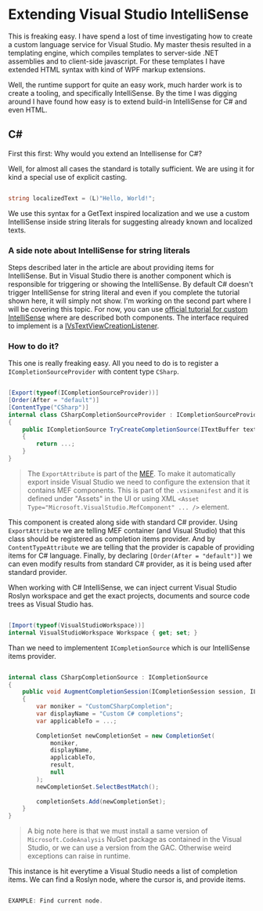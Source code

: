 # Extending Visual Studio IntelliSense

This is freaking easy. I have spend a lost of time investigating how to create a custom language service for Visual Studio. My master thesis resulted in a templating engine, which compiles templates to server-side .NET assemblies and to client-side javascript. For these templates I have extended HTML syntax with kind of WPF markup extensions. 

Well, the runtime support for quite an easy work, much harder work is to create a tooling, and specifically IntelliSense. By the time I was digging around I have found how easy is to extend build-in IntelliSense for C# and even HTML.

## C&#35;

First this first: Why would you extend an Intellisense for C#?

Well, for almost all cases the standard is totally sufficient. We are using it for kind a special use of explicit casting.

```C#

string localizedText = (L)"Hello, World!";

```

We use this syntax for a GetText inspired localization and we use a custom IntelliSense inside string literals for suggesting already known and localized texts.

### A side note about IntelliSense for string literals

Steps described later in the article are about providing items for IntelliSense. But in Visual Studio there is another component which is responsible for triggering or showing the IntelliSense. By default C# doesn't trigger IntelliSense for string literal and even if you complete the tutorial shown here, it will simply not show. I'm working on the second part where I will be covering this topic. For now, you can use [official tutorial for custom IntelliSense](https://msdn.microsoft.com/en-us/library/ee372314.aspx) where are described both components. The interface required to implement is a [IVsTextViewCreationListener](https://msdn.microsoft.com/en-us/library/microsoft.visualstudio.editor.ivstextviewcreationlistener.aspx).

### How to do it?

This one is really freaking easy. All you need to do is to register a `ICompletionSourceProvider` with content type `CSharp`.

```C#

[Export(typeof(ICompletionSourceProvider))]
[Order(After = "default")]
[ContentType("CSharp")]
internal class CSharpCompletionSourceProvider : ICompletionSourceProvider
{
    public ICompletionSource TryCreateCompletionSource(ITextBuffer textBuffer)
    {
        return ...;
    }
}

```

> The `ExportAttribute` is part of the [MEF](https://msdn.microsoft.com/en-us/library/dd460648(v=vs.110).aspx). To make it automatically export inside Visual Studio we need to configure the extension that it contains MEF components. This is part of the `.vsixmanifest` and it is defined under "Assets" in the UI or using XML `<Asset Type="Microsoft.VisualStudio.MefComponent" ... />` element.

This component is created along side with standard C# provider. 
Using `ExportAttribute` we are telling MEF container (and Visual Studio) that this class should be registered as completion items provider. And by `ContentTypeAttribute` we are telling that the provider is capable of providing items for C# language.
Finally, by declaring `[Order(After = "default")]` we can even modify results from standard C# provider, as it is being used after standard provider.

When working with C# IntelliSense, we can inject current Visual Studio Roslyn workspace and get the exact projects, documents and source code trees as Visual Studio has.

```C#

[Import(typeof(VisualStudioWorkspace))]
internal VisualStudioWorkspace Workspace { get; set; }

```

Than we need to implementent `ICompletionSource` which is our IntelliSense items provider. 

```C#

internal class CSharpCompletionSource : ICompletionSource
{
    public void AugmentCompletionSession(ICompletionSession session, IList<CompletionSet> completionSets)
    {
        var moniker = "CustomCSharpCompletion";
        var displayName = "Custom C# completions";
        var applicableTo = ...;
    
        CompletionSet newCompletionSet = new CompletionSet(
            moniker,
            displayName,
            applicableTo,
            result,
            null
        );
        newCompletionSet.SelectBestMatch();
        
        completionSets.Add(newCompletionSet);
    }
}

```

> A big note here is that we must install a same version of `Microsoft.CodeAnalysis` NuGet package as contained in the Visual Studio, or we can use a version from the GAC. Otherwise weird exceptions can raise in runtime.

This instance is hit everytime a Visual Studio needs a list of completion items. We can find a Roslyn node, where the cursor is, and provide items.

```C#

EXAMPLE: Find current node.

```


